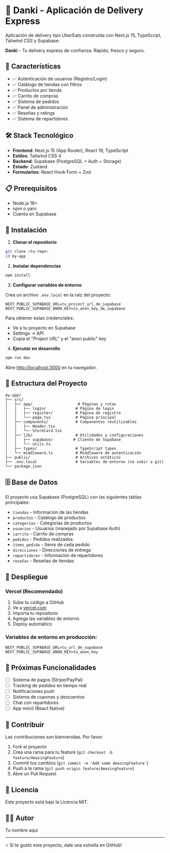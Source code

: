 # 🛒 Danki - Aplicación de Delivery Express

Aplicación de delivery tipo UberEats construida con Next.js 15, TypeScript, Tailwind CSS y Supabase.

**Danki** - Tu delivery express de confianza. Rápido, fresco y seguro.

## 🚀 Características

- ✅ Autenticación de usuarios (Registro/Login)
- ✅ Catálogo de tiendas con filtros
- ✅ Productos por tienda
- ✅ Carrito de compras
- ✅ Sistema de pedidos
- ✅ Panel de administración
- ✅ Reseñas y ratings
- ✅ Sistema de repartidores

## 🛠️ Stack Tecnológico

- **Frontend**: Next.js 15 (App Router), React 19, TypeScript
- **Estilos**: Tailwind CSS 4
- **Backend**: Supabase (PostgreSQL + Auth + Storage)
- **Estado**: Zustand
- **Formularios**: React Hook Form + Zod

## 📋 Prerequisitos

- Node.js 18+ 
- npm o yarn
- Cuenta en Supabase

## 🔧 Instalación

1. **Clonar el repositorio**
```bash
git clone <tu-repo>
cd my-app
```

2. **Instalar dependencias**
```bash
npm install
```

3. **Configurar variables de entorno**

Crea un archivo `.env.local` en la raíz del proyecto:

```env
NEXT_PUBLIC_SUPABASE_URL=tu_project_url_de_supabase
NEXT_PUBLIC_SUPABASE_ANON_KEY=tu_anon_key_de_supabase
```

Para obtener estas credenciales:
- Ve a tu proyecto en Supabase
- Settings → API
- Copia el "Project URL" y el "anon public" key

4. **Ejecutar en desarrollo**
```bash
npm run dev
```

Abre [http://localhost:3000](http://localhost:3000) en tu navegador.

## 📁 Estructura del Proyecto

```
my-app/
├── src/
│   ├── app/                    # Páginas y rutas
│   │   ├── login/             # Página de login
│   │   ├── register/          # Página de registro
│   │   └── page.tsx           # Página principal
│   ├── components/            # Componentes reutilizables
│   │   ├── Header.tsx
│   │   └── StoreCard.tsx
│   ├── lib/                   # Utilidades y configuraciones
│   │   ├── supabase/         # Cliente de Supabase
│   │   └── utils.ts
│   ├── types/                 # TypeScript types
│   └── middleware.ts          # Middleware de autenticación
├── public/                    # Archivos estáticos
├── .env.local                 # Variables de entorno (no subir a git)
└── package.json
```

## 🗄️ Base de Datos

El proyecto usa Supabase (PostgreSQL) con las siguientes tablas principales:

- `tiendas` - Información de las tiendas
- `productos` - Catálogo de productos
- `categorias` - Categorías de productos
- `usuarios` - Usuarios (manejado por Supabase Auth)
- `carrito` - Carrito de compras
- `pedidos` - Pedidos realizados
- `items_pedido` - Items de cada pedido
- `direcciones` - Direcciones de entrega
- `repartidores` - Información de repartidores
- `reseñas` - Reseñas de tiendas

## 🚀 Despliegue

### Vercel (Recomendado)

1. Sube tu código a GitHub
2. Ve a [vercel.com](https://vercel.com)
3. Importa tu repositorio
4. Agrega las variables de entorno
5. Deploy automático

### Variables de entorno en producción:
```
NEXT_PUBLIC_SUPABASE_URL=tu_url_de_supabase
NEXT_PUBLIC_SUPABASE_ANON_KEY=tu_anon_key
```

## 📝 Próximas Funcionalidades

- [ ] Sistema de pagos (Stripe/PayPal)
- [ ] Tracking de pedidos en tiempo real
- [ ] Notificaciones push
- [ ] Sistema de cupones y descuentos
- [ ] Chat con repartidores
- [ ] App móvil (React Native)

## 🤝 Contribuir

Las contribuciones son bienvenidas. Por favor:

1. Fork el proyecto
2. Crea una rama para tu feature (`git checkout -b feature/AmazingFeature`)
3. Commit tus cambios (`git commit -m 'Add some AmazingFeature'`)
4. Push a la rama (`git push origin feature/AmazingFeature`)
5. Abre un Pull Request

## 📄 Licencia

Este proyecto está bajo la Licencia MIT.

## 👨‍💻 Autor

Tu nombre aquí

---

⭐ Si te gustó este proyecto, dale una estrella en GitHub!
